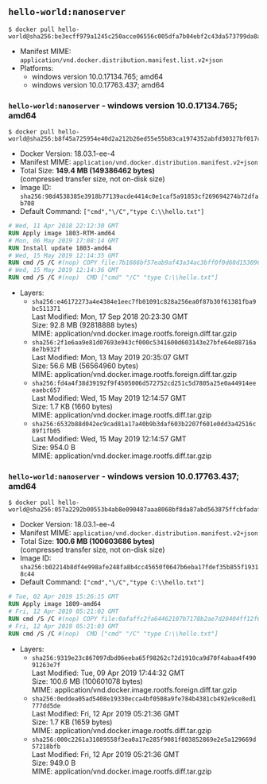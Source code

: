 ## `hello-world:nanoserver`

```console
$ docker pull hello-world@sha256:be3ecff979a1245c250acce06556c005dfa7b04ebf2c43da573799da8a82e815
```

-	Manifest MIME: `application/vnd.docker.distribution.manifest.list.v2+json`
-	Platforms:
	-	windows version 10.0.17134.765; amd64
	-	windows version 10.0.17763.437; amd64

### `hello-world:nanoserver` - windows version 10.0.17134.765; amd64

```console
$ docker pull hello-world@sha256:b8f45a725954e40d2a212b26ed55e55b83ca1974352abfd30327bf017c543076
```

-	Docker Version: 18.03.1-ee-4
-	Manifest MIME: `application/vnd.docker.distribution.manifest.v2+json`
-	Total Size: **149.4 MB (149386462 bytes)**  
	(compressed transfer size, not on-disk size)
-	Image ID: `sha256:98d4538385e3918b77139acde4414c0e1caf5a91853cf269694274b72dfab708`
-	Default Command: `["cmd","\/C","type C:\\hello.txt"]`

```dockerfile
# Wed, 11 Apr 2018 22:12:30 GMT
RUN Apply image 1803-RTM-amd64
# Mon, 06 May 2019 17:08:14 GMT
RUN Install update 1803-amd64
# Wed, 15 May 2019 12:14:35 GMT
RUN cmd /S /C #(nop) COPY file:7b1666bf57eab9af43a34ac3bff0f0d60d153096912881d488e2dd82ff129a57 in C: 
# Wed, 15 May 2019 12:14:36 GMT
RUN cmd /S /C #(nop)  CMD ["cmd" "/C" "type C:\\hello.txt"]
```

-	Layers:
	-	`sha256:e46172273a4e4384e1eec7fb01091c828a256ea0f87b30f61381fba9bc511371`  
		Last Modified: Mon, 17 Sep 2018 20:23:30 GMT  
		Size: 92.8 MB (92818888 bytes)  
		MIME: application/vnd.docker.image.rootfs.foreign.diff.tar.gzip
	-	`sha256:2f1e6aa9e81d07693e943cf000c5341600d603143e27bfe64e88716a8e7b932f`  
		Last Modified: Mon, 13 May 2019 20:35:07 GMT  
		Size: 56.6 MB (56564960 bytes)  
		MIME: application/vnd.docker.image.rootfs.foreign.diff.tar.gzip
	-	`sha256:fd4a4f38d39192f9f4505006d572752cd251c5d7805a25e0a44914eeeaebc657`  
		Last Modified: Wed, 15 May 2019 12:14:57 GMT  
		Size: 1.7 KB (1660 bytes)  
		MIME: application/vnd.docker.image.rootfs.diff.tar.gzip
	-	`sha256:6532b88d042ec9cad81a17a40b9b3daf603b2207f601e0dd3a42516c89f1fb05`  
		Last Modified: Wed, 15 May 2019 12:14:57 GMT  
		Size: 954.0 B  
		MIME: application/vnd.docker.image.rootfs.diff.tar.gzip

### `hello-world:nanoserver` - windows version 10.0.17763.437; amd64

```console
$ docker pull hello-world@sha256:057a2292b00553b4ab8e090487aaa8068bf8da87abd563875ffcbfadaf2d03ac
```

-	Docker Version: 18.03.1-ee-4
-	Manifest MIME: `application/vnd.docker.distribution.manifest.v2+json`
-	Total Size: **100.6 MB (100603686 bytes)**  
	(compressed transfer size, not on-disk size)
-	Image ID: `sha256:b02214b8df4e998afe248fa8b4cc45650f0647b6eba17fdef35b855f19318c44`
-	Default Command: `["cmd","\/C","type C:\\hello.txt"]`

```dockerfile
# Tue, 02 Apr 2019 15:26:15 GMT
RUN Apply image 1809-amd64
# Fri, 12 Apr 2019 05:21:02 GMT
RUN cmd /S /C #(nop) COPY file:0afaffc2fa64462107b7178b2ae7d20404ff12f637eabe3a8046192b9d9a0338 in C: 
# Fri, 12 Apr 2019 05:21:03 GMT
RUN cmd /S /C #(nop)  CMD ["cmd" "/C" "type C:\\hello.txt"]
```

-	Layers:
	-	`sha256:9319e23c867097dbd06eeba65f98262c72d1910ca9d70f4abaa4f49091263e7f`  
		Last Modified: Tue, 09 Apr 2019 17:44:32 GMT  
		Size: 100.6 MB (100601078 bytes)  
		MIME: application/vnd.docker.image.rootfs.foreign.diff.tar.gzip
	-	`sha256:0eddea05ad5408e19330ecca4bf0508a9fe784b4381cb492e9ce8ed1777dd5de`  
		Last Modified: Fri, 12 Apr 2019 05:21:36 GMT  
		Size: 1.7 KB (1659 bytes)  
		MIME: application/vnd.docker.image.rootfs.diff.tar.gzip
	-	`sha256:000c2261a31089558f3ea0a17e285f9081f803852869e2e5a129669d57218bfb`  
		Last Modified: Fri, 12 Apr 2019 05:21:36 GMT  
		Size: 949.0 B  
		MIME: application/vnd.docker.image.rootfs.diff.tar.gzip
